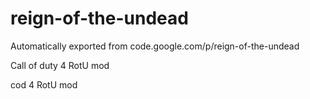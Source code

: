 # reign-of-the-undead
Automatically exported from code.google.com/p/reign-of-the-undead

Call of duty 4 RotU mod

cod 4 RotU mod
